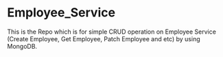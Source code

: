 # Employee_Service
This is the Repo which is for simple CRUD operation on Employee Service (Create Employee, Get Employee, Patch Employee and etc) by using MongoDB.
